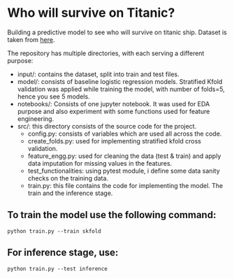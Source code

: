 # Who will survive on Titanic?

Building a predictive model to see who will survive on titanic ship.
Dataset is taken from [here](https://www.kaggle.com/c/titanic-dataset/data).

The repository has multiple directories, with each serving a different purpose:
- input/: contains the dataset, split into train and test files.
- model/: consists of baseline logistic regression models. Stratified Kfold validation was applied while training the model, with number of folds=5, hence you see 5 models. 
- notebooks/: Consists of one jupyter notebook. It was used for EDA purpose and also experiment with some functions used for feature engineering.
- src/: this directory consists of the source code for the project.
    - config.py: consists of variables which are used all across the code.
    - create_folds.py: used for implementing stratified kfold cross validation.
    - feature_engg.py: used for cleaning the data (test & train) and apply data imputation for missing values in the features.
    - test_functionalities: using pytest module, i define some data sanity checks on the training data.
    - train.py: this file contains the code for implementing the model. The train and the inference stage.

## To train the model use the following command:
  ```python train.py --train skfold```
  
## For inference stage, use:
  ```python train.py --test inference```

